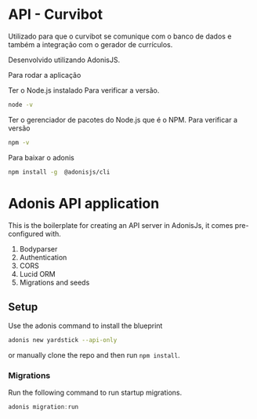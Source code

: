 # API - Curvibot
Utilizado para que o curvibot se comunique com o banco de dados e também a integração com o gerador de currículos.

Desenvolvido utilizando AdonisJS.

Para rodar a aplicação 

Ter o Node.js instalado
Para verificar a versão.
```bash
node -v
```

Ter o gerenciador de pacotes do Node.js que é o NPM.
Para verificar a versão
```bash
npm -v
```


Para baixar o adonis 

```bash
npm install -g  @adonisjs/cli
```



# Adonis API application

This is the boilerplate for creating an API server in AdonisJs, it comes pre-configured with.

1. Bodyparser
2. Authentication
3. CORS
4. Lucid ORM
5. Migrations and seeds

## Setup

Use the adonis command to install the blueprint

```bash
adonis new yardstick --api-only
```

or manually clone the repo and then run `npm install`.


### Migrations

Run the following command to run startup migrations.

```js
adonis migration:run
```
